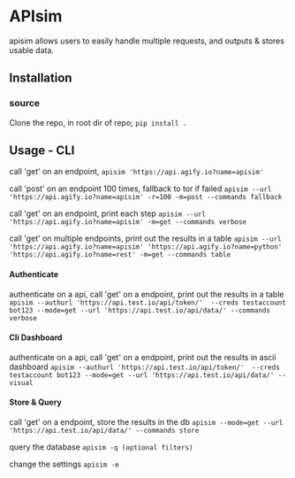 # APIsim
apisim allows users to easily handle multiple requests,
and outputs & stores usable data. 
## Installation

### source
Clone the repo, in root dir of repo;
`pip install .`
## Usage - CLI

call 'get' on an endpoint,
`apisim 'https://api.agify.io?name=apisim'`

call 'post' on an endpoint 100 times, fallback to tor if failed
`apisim --url 'https://api.agify.io?name=apisim' -r=100 -m=post --commands fallback`

call 'get' on an endpoint, print each step 
`apisim --url 'https://api.agify.io?name=apisim' -m=get --commands verbose`

call 'get' on multiple endpoints, print out the results in a table
`apisim --url 'https://api.agify.io?name=apisim' 'https://api.agify.io?name=python' 'https://api.agify.io?name=rest' -m=get --commands table`

#### Authenticate

authenticate on a api, call 'get' on a endpoint, print out the results in a table
`apisim --authurl 'https://api.test.io/api/token/'  --creds testaccount bot123 --mode=get --url 'https://api.test.io/api/data/' --commands verbose`

#### Cli Dashboard

authenticate on a api, call 'get' on a endpoint, print out the results in ascii dashboard
`apisim --authurl 'https://api.test.io/api/token/'  --creds testaccount bot123 --mode=get --url 'https://api.test.io/api/data/' --visual`

#### Store & Query
call 'get' on a endpoint, store the results in the db
`apisim --mode=get --url 'https://api.test.io/api/data/' --commands store`

query the database 
`apisim -q (optional filters)`

change the settings
`apisim -e`
